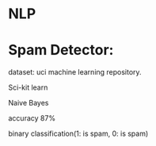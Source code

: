 # NLP

# Spam Detector:

dataset: uci machine learning repository.

Sci-kit learn

Naive Bayes

accuracy 87%

binary classification(1: is spam, 0: is spam)


